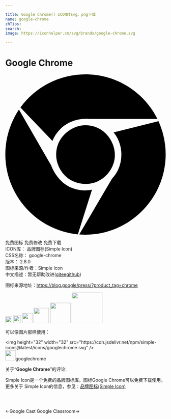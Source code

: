 ```yaml
---

title: Google Chrome() ICON转svg、png下载
name: google-chrome
zhTips: 
search: 
image: https://iconhelper.cn/svg/brands/google-chrome.svg

---
```


# Google Chrome  <small style="font-size: 60%;font-weight: 100"></small>

<div id="svg" class="svg-wrap">
<svg role="img" viewBox="0 0 24 24" xmlns="http://www.w3.org/2000/svg"><title>Google Chrome icon</title><path d="M16.214 8.69l6.715-1.679A12.027 12.027 0 0 1 24 11.972C24 18.57 18.569 24 11.968 24c-.302 0-.605-.011-.907-.034l4.905-8.347c.356-.376.655-.803.881-1.271a5.451 5.451 0 0 0-.043-4.748 5.156 5.156 0 0 0-.59-.91zm-3.24 8.575l-2.121 6.682C4.738 23.345 0 18.14 0 11.977 0 9.592.709 7.26 2.038 5.279l4.834 8.377c.18.539 1.119 2.581 3.067 3.327.998.382 2.041.481 3.035.282zM11.973 7.62c-2.006.019-3.878 1.544-4.281 3.512a4.478 4.478 0 0 0 1.237 4.032c1.214 1.186 3.14 1.578 4.734.927 1.408-.576 2.47-1.927 2.691-3.431.272-1.856-.788-3.832-2.495-4.629a4.413 4.413 0 0 0-1.886-.411zM7.046 9.962L2.259 4.963A12.043 12.043 0 0 1 11.997 0c4.56 0 8.744 2.592 10.774 6.675H12.558c-1.811-.125-3.288.52-4.265 1.453a5.345 5.345 0 0 0-1.247 1.834z"/></svg>
</div>
<detail full-name='google-chrome'></detail>

<div class="detail-page">
<p>
<span><span class="badge-success badge">免费图标</span> <span class="badge-success badge">免费修改</span>  <span class="badge-success badge">免费下载</span> </span>
<br/>
<span>
ICON库：
<span class="badge-secondary badge">品牌图标(Simple Icon)</span> 
</span>
<br/>
<span>
CSS名称：
<span class="badge-secondary badge">google-chrome</span> 
</span>

<br/>
<span>
版本：
<span class="badge-secondary badge">2.8.0</span> 
</span>
<br/>
<span>图标来源/作者：<span class="badge-light badge">Simple Icon</span></span> 
<br/>
<span class="zh-detail">中文描述：暂无<span class="help-link"><span>帮助改进</span>(<a href="https://gitee.com/liuwave/icon-helper/edit/master/json/brands/google-chrome.json" target="_blank" rel="noopener noreferrer">gitee</a><a href="https://github.com/liuwave/icon-helper/edit/master/json/brands/google-chrome.json" target="_blank" rel="noopener noreferrer">github</a></span>)</span><br/>
</p>
</div><div class="description description alert alert-light"><p>图标来源地址：<a href="https://blog.google/press/?product_tag=chrome" target="_blank" rel="noopener noreferrer">https://blog.google/press/?product_tag=chrome</a></p></div>
<div class="alert alert-dark">
<img height="21" width="21" src="https://cdn.jsdelivr.net/npm/simple-icons@latest/icons/googlechrome.svg" />
<img height="24" width="24" src="https://cdn.jsdelivr.net/npm/simple-icons@latest/icons/googlechrome.svg" />
<img height="32" width="32" src="https://cdn.jsdelivr.net/npm/simple-icons@latest/icons/googlechrome.svg" />
<img height="48" width="48" src="https://cdn.jsdelivr.net/npm/simple-icons@latest/icons/googlechrome.svg" />
<img height="64" width="64" src="https://cdn.jsdelivr.net/npm/simple-icons@latest/icons/googlechrome.svg" />
<img height="96" width="96" src="https://cdn.jsdelivr.net/npm/simple-icons@latest/icons/googlechrome.svg" />

</div>
<div>
  <p>可以像图片那样使用：    
  </p>
  <div class="alert alert-primary" style="font-size: 14px">
    &lt;img height="32" width="32" src="https://cdn.jsdelivr.net/npm/simple-icons@latest/icons/googlechrome.svg" /&gt;
    <copy-btn content='<img height="32" width="32" src="https://cdn.jsdelivr.net/npm/simple-icons@latest/icons/googlechrome.svg" />'></copy-btn>
  </div>
  <div class="alert alert-secondary">
    <img height="32" width="32" src="https://cdn.jsdelivr.net/npm/simple-icons@latest/icons/googlechrome.svg" />googlechrome
    <copy-btn content="googlechrome" btn-title="复制图标名称"></copy-btn>
  </div>
</div>
<div class="icon-detail__container">
<p>关于“<b>Google Chrome</b>”的评论:</p>
</div>
<Vssue title="关于“Google Chrome”的评论" />
<div><p>Simple Icon是一个免费的品牌图标库。图标Google Chrome可以免费下载使用。更多关于  Simple Icon的信息，参见：<a target="_blank" href="https://iconhelper.cn/brands.html">品牌图标(Simple Icon)</a>
</p></div>


<div style="padding:2rem 0 " class="page-nav"><p class="inner"><span class="prev">←<router-link to="/icon/google-cast.html">Google Cast</router-link></span> <span class="next"><router-link to="/icon/google-classroom.html">Google Classroom</router-link>→</span></p></div>
